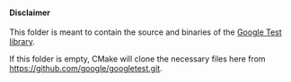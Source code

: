 #### Disclaimer

This folder is meant to contain the source and binaries of the [Google Test library](https://github.com/google/googletest).

If this folder is empty, CMake will clone the necessary files here from https://github.com/google/googletest.git. 

